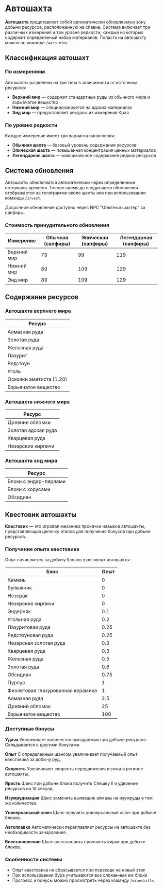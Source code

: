 # Автошахта

**Автошахта** представляет собой автоматически обновляемую зону добычи ресурсов, расположенную на спавне. Система включает три различных измерения и три уровня редкости, каждый из которых содержит определенный набор материалов.
Попасть на автошахту можно по команде `/warp mine`

## Классификация автошахт

### По измерениям

Автошахты разделены на три типа в зависимости от источника ресурсов:
- **Верхний мир** — содержит стандартные руды из обычного мира и взрывчатое вещество
- **Нижний мир** — специализируется на адских материалах  
- **Энд мир** — предоставляет ресурсы из измерения Края

### По уровню редкости

Каждое измерение имеет три варианта наполнения:
- **Обычная шахта** — базовый уровень содержания ресурсов
- **Эпическая шахта** — повышенная концентрация ценных материалов
- **Легендарная шахта** — максимальное содержание редких ресурсов

## Система обновления

Автошахты обновляются автоматически через определенные интервалы времени. Точное время до следующего обновления отображается на голограмме около шахты или при использовании команды `/invest`. 

Досрочное обновление доступно через NPC "Опытный шахтер" за сапфиры.

### Стоимость принудительного обновления

| Измерение | Обычная (сапфиры) | Эпическая (сапфиры) | Легендарная (сапфиры) |
|-----------|-------------------|---------------------|----------------------|
| Верхний мир | 79 | 99 | 119 |
| Нижний мир | 89 | 109 | 129 |
| Энд мир | 89 | 109 | 129 |

## Содержание ресурсов

### Автошахта верхнего мира

| Ресурс |
|--------|
| Алмазная руда |
| Золотая руда |
| Железная руда |
| Лазурит |
| Редстоун |
| Уголь |
| Осколки аметиста (1.20) |
| Взрывчатое вещество |

### Автошахта нижнего мира

| Ресурс |
|--------|
| Древние обломки |
| Золотая адская руда |
| Кварцевая руда |
| Незерские кирпичи |

### Автошахта энд мира

| Ресурс |
|--------|
| Блоки с эндер-перлами |
| Блоки с хорусами |
| Обсидиан |

## Квестовик автошахты

**Квестовик** — это игровая механика прокачки навыков автошахты, представляющая цепочку этапов для получения бонусов при добыче ресурсов.

### Получение опыта квестовика

Опыт начисляется за добычу блоков в регионах автошахты:

| Блок | Опыт |
|------|------|
| Камень | 0 |
| Булыжник | 0 |
| Незерак | 0 |
| Незерские кирпичи | 0 |
| Эндерняк | 0.1 |
| Угольная руда | 0.2 |
| Лазуритовая руда | 0.25 |
| Редстоуновая руда | 0.25 |
| Незерская золотая руда | 0.3 |
| Кварцевая руда | 0.3 |
| Железная руда | 0.5 |
| Золотая руда | 0.6 |
| Обсидиан | 0.75 |
| Пурпур | 1 |
| Фиолетовая глазурованная керамика | 1 |
| Алмазная руда | 2.5 |
| Древний обломок | 25 |
| Взрывчатое вещество | 100 |

### Доступные бонусы

**Удача**
Увеличивает количество выпадаемых при добыче ресурсов. Складывается с другими бонусами.

**Опыт**
С определенным шансом увеличивает получаемый опыт квестовика за добычу руд.

**Скорость**
Увеличивает скорость передвижения игрока в регионе автошахты.

**Ярость**
Шанс при добыче блока получить Спешку II и удвоение ресурсов на 10 секунд.

**Изумрудизация**
Шанс заменить выпавшие алмазы на изумруды в том же количестве.

**Универсальный ключ**
Шанс получить универсальный ключ при добыче блоков.

**Автоплавка**
Автоматически переплавляет ресурсы на автошахте без необходимости зачарования.

**Восстановление**
Шанс восстановить прочность кирки при добыче блоков.

### Особенности системы
- Опыт квестовика не сбрасывается при переходе на новый этап
- При использовании бура учитываются все сломанные им блоки
- Прогресс и бонусы можно просмотреть через команду `/mineskills`